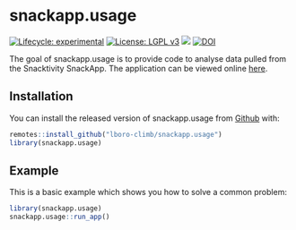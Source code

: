 
# snackapp.usage

<!-- badges: start -->
[![Lifecycle: experimental](https://img.shields.io/badge/lifecycle-experimental-orange.svg)](https://lifecycle.r-lib.org/articles/stages.html#experimental)
[![License: LGPL v3](https://img.shields.io/badge/License-LGPL_v3-blue.svg)](https://www.gnu.org/licenses/lgpl-3.0)
[![](https://img.shields.io/badge/Shiny-shinyapps.io-blue?style=flat&labelColor=white&logo=RStudio&logoColor=blue)](https://lboro-climb.shinyapps.io/snackapp-usage/)
[![DOI](https://zenodo.org/badge/426941715.svg)](https://zenodo.org/badge/latestdoi/426941715)
<!-- badges: end -->

The goal of snackapp.usage is to provide code to analyse data pulled from the Snacktivity SnackApp. The application can be viewed online [here](https://lboro-climb.shinyapps.io/snackapp-usage/). 

## Installation

You can install the released version of snackapp.usage from [Github](https://github.com/lboro-climb/snackapp.usage/) with:

``` r
remotes::install_github("lboro-climb/snackapp.usage")
library(snackapp.usage)
```

## Example

This is a basic example which shows you how to solve a common problem:

``` r
library(snackapp.usage)
snackapp.usage::run_app()
```


